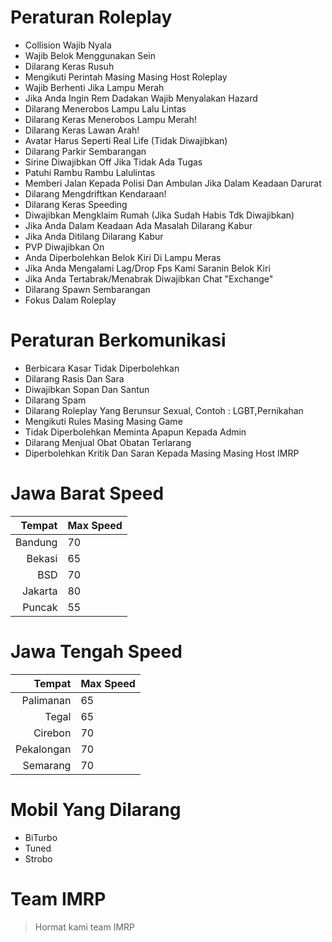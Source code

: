 # Peraturan Roleplay

- Collision Wajib Nyala
- Wajib Belok Menggunakan Sein
- Dilarang Keras Rusuh
- Mengikuti Perintah Masing Masing Host Roleplay
- Wajib Berhenti Jika Lampu Merah
- Jika Anda Ingin Rem Dadakan Wajib Menyalakan Hazard
- Dilarang Menerobos Lampu Lalu Lintas
- Dilarang Keras Menerobos Lampu Merah!
- Dilarang Keras Lawan Arah!
- Avatar Harus Seperti Real Life (Tidak Diwajibkan)
- Dilarang Parkir Sembarangan
- Sirine Diwajibkan Off Jika Tidak Ada Tugas
- Patuhi Rambu Rambu Lalulintas
- Memberi Jalan Kepada Polisi Dan Ambulan Jika Dalam Keadaan Darurat
- Dilarang Mengdriftkan Kendaraan!
- Dilarang Keras Speeding
- Diwajibkan Mengklaim Rumah (Jika Sudah Habis Tdk Diwajibkan)
- Jika Anda Dalam Keadaan Ada Masalah Dilarang Kabur
- Jika Anda Ditilang Dilarang Kabur
- PVP Diwajibkan On
- Anda Diperbolehkan Belok Kiri Di Lampu Meras
- Jika Anda Mengalami Lag/Drop Fps Kami Saranin Belok Kiri
- Jika Anda Tertabrak/Menabrak Diwajibkan Chat "Exchange"
- Dilarang Spawn Sembarangan
- Fokus Dalam Roleplay

# Peraturan Berkomunikasi

- Berbicara Kasar Tidak Diperbolehkan 
- Dilarang Rasis Dan Sara
- Diwajibkan Sopan Dan Santun
- Dilarang Spam
- Dilarang Roleplay Yang Berunsur Sexual, Contoh : LGBT,Pernikahan
- Mengikuti Rules Masing Masing Game
- Tidak Diperbolehkan Meminta Apapun Kepada Admin
- Dilarang Menjual Obat Obatan Terlarang
- Diperbolehkan Kritik Dan Saran Kepada Masing Masing Host IMRP

# Jawa Barat Speed
| Tempat | Max Speed |
|-----:|-----------|
| Bandung| 70|
| Bekasi| 65|
| BSD| 70|
| Jakarta| 80|
| Puncak| 55|

# Jawa Tengah Speed
| Tempat | Max Speed |
|-----:|-----------|
|     Palimanan| 65|
|     Tegal| 65    |
|     Cirebon| 70       |
|  Pekalongan| 70|
|  Semarang| 70|

# Mobil Yang Dilarang

- BiTurbo
- Tuned
- Strobo

# Team IMRP
> Hormat kami team IMRP 
